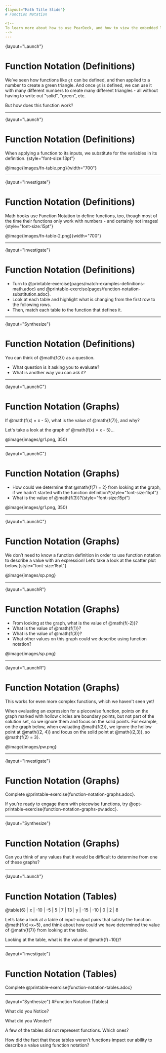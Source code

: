 ```yaml
---
{layout="Math Title Slide"}
# Function Notation

<!--
To learn more about how to use PearDeck, and how to view the embedded links on these slides without going into present mode visit https://help.peardeck.com/en
-->
---
```

{layout="Launch"}
# Function Notation (Definitions)
 
 We’ve seen how functions like `gt` can be defined, and then applied to a number to create a green triangle. And once `gt` is defined, we can use it with many different numbers to create many different triangles - all without having to write out "solid", "green", etc.

But how does this function work?


---
{layout="Launch"}
# Function Notation (Definitions)

When applying a function to its inputs, we substitute for the variables in its definition. {style="font-size:13pt"}


@image{images/fn-table.png}{width="700"}

---
{layout="Investigate"}
# Function Notation (Definitions)

Math books use Function Notation to define functions, too, though most of the time their functions only work with numbers - and certainly not images! {style="font-size:15pt"}

@image{images/fn-table-2.png}{width="700"}


---
{layout="Investigate"}
# Function Notation (Definitions)

- Turn to @printable-exercise{pages/match-examples-definitions-math.adoc} and @printable-exercise{pages/function-notation-substitution.adoc}.
- Look at each table and highlight what is changing from the first row to the following rows.
- Then, match each table to the function that defines it.

<!--
You may also want to have students complete @opt-online-exercise{https://teacher.desmos.com/activitybuilder/custom/60aa5c452505ed0802bfff38, Matching Examples & Function Definitions (Math)}
-->

---
{layout="Synthesize"}
# Function Notation (Definitions)

You can think of @math{f(3)} as a question.
* What question is it asking you to evaluate?
* What is another way you can ask it?


<!--
You can think of @math{f(3)} as a question.
* What question is it asking you to evaluate?
** _What is the value of @math{x + 8} when @math{x} is 3?_
* What is another way you can ask it?
** _What is @math{3 + 8}?_
-->

---
{layout="LaunchC"}
# Function Notation (Graphs)

If @math{f(x) = x - 5}, what is the value of @math{f(7)}, and why?

Let's take a look at the graph of @math{f(x) = x - 5}...

@image{images/gr1.png, 350}

---
{layout="LaunchC"}
# Function Notation (Graphs)

* How could we determine that @math{f(7) = 2} from looking at the graph, if we hadn't started with the function definition?{style="font-size:15pt"}
* What is the value of @math{f(3)}?{style="font-size:15pt"}

@image{images/gr1.png, 350}


<!--
* How could we have determined that @math{f(7) = 2} from looking at the graph, if we hadn't started with the function definition?
** _We could have looked for a point whose x-coordinate was 2 and found the point (7, 2), the y-value is 2, which tells us that the output of the function when x is 7 is 2._
* What is the value of @math{f(3)}?
** _-2_
-->


---
{layout="LaunchC"}
# Function Notation (Graphs)

We don’t need to know a function definition in order to use function notation to describe a value with an expression! Let’s take a look at the scatter plot below.{style="font-size:15pt"}

@image{images/sp.png}

---
{layout="LaunchR"}
# Function Notation (Graphs)

* From looking at the graph, what is the value of @math{f(-2)}?
* What is the value of @math{f(1)}?
* What is the value of @math{f(3)}?
* What other values on this graph could we describe using function notation?

@image{images/sp.png}


<!--
* From looking at the graph, what is the value of @math{f(-2)}?
** _-4_
* What is the value of @math{f(1)}?
** _2_
* What is the value of @math{f(3)}?
** _There isn't one! It's undefined._
* What other values on this graph could we describe using function notation?
** _Answers will vary... for example, @math{f(-1) = 4} ...or... @math{f(2) = 4}_
-->

---
{layout="LaunchR"}	
# Function Notation (Graphs)

This works for even more complex functions, which we haven't seen yet!

When evaluating an expression for a piecewise function, points on the graph marked with hollow circles are boundary points, but not part of the solution set, so we ignore them and focus on the solid points. For example, on the graph below, when evaluating @math{f(2)}, we ignore the hollow point at @math{(2, 4)} and focus on the solid point at @math{(2,3)}, so @math{f(2) = 3}.

@image{images/pw.png}


---
{layout="Investigate"}
# Function Notation (Graphs)

Complete @printable-exercise{function-notation-graphs.adoc}.

If you're ready to engage them with piecewise functions, try @opt-printable-exercise{function-notation-graphs-pw.adoc}.

---
{layout="Synthesize"}
# Function Notation (Graphs)

Can you think of any values that it would be difficult to determine from one of these graphs?

<!--
It would be hard to be precise for many of the points on the graphs that curve. For example, f(4) on the second graph would have to be a decimal value and it’s hard to know exactly what the decimal should be without a function definition to evaluate.
-->

---
{layout="Launch"}
# Function Notation (Tables)

@table{6}
| x | -10 | -5  | 5 | 7 | 13
| y | -15 | -10 | 0 | 2 | 8

Let’s take a look at a table of input-output pairs that satisfy the function @math{f(x)=x−5}, and think about how could we have determined the value of @math{f(7)} from looking at the table.

Looking at the table, what is the value of @math{f(−10)}?

---
{layout="Investigate"}
# Function Notation (Tables)

Complete @printable-exercise{function-notation-tables.adoc}

---
{layout="Synthesize"}
#Function Notation (Tables)

What did you Notice?

What did you Wonder?

A few of the tables did not represent functions. Which ones?

How did the fact that those tables weren’t functions impact our ability to describe a value using function notation?


<!-- Response to the last two questions: The last one in the top row, the last one in the middle row and the 3rd one in the bottom row; When x appeared more than once in the table and was associated with different outputs, it wasn’t clear what number the expression should evaluate to.
-->
